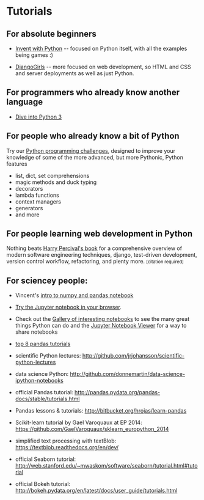 # Tutorials

## For absolute beginners

* [Invent with Python](http://inventwithpython.com/) -- focused on Python itself, with all the examples being games :)

* [DjangoGirls](http://tutorial.djangogirls.com/) -- more focused on web development, so HTML and CSS and server deployments as well as just Python.


## For programmers who already know another language

* [Dive into Python 3](http://www.diveintopython3.net/)


## For people who already know a bit of Python

Try our [Python programming challenges](../challenges), designed to improve your knowledge
of some of the more advanced, but more Pythonic, Python features

* list, dict, set comprehensions
* magic methods and duck typing
* decorators
* lambda functions
* context managers
* generators 
* and more


## For people learning web development in Python

Nothing beats [Harry Percival's book](https://www.obeythetestinggoat.com) for a comprehensive overview of modern software engineering techniques, django, test-driven development, version control workflow, refactoring, and plenty more.  <small>[citation required]</small>


## For sciencey people:

* Vincent's [intro to numpy and pandas notebook](https://github.com/koaning/python_data_intro/tree/master)

* [Try the Jupyter notebook in your browser](http://jupyter.readthedocs.io/en/latest/tryjupyter.html).

* Check out the [Gallery of interesting notebooks](https://github.com/jupyter/jupyter/wiki/A-gallery-of-interesting-Jupyter-Notebooks)
  to see the many great things Python can do and the
  [Jupyter Notebook Viewer](http://nbviewer.jupyter.org/) for a way to share notebooks

* [top 8 pandas tutorials](http://www.dataschool.io/best-python-pandas-resources/)

* scientific Python lectures: http://github.com/jrjohansson/scientific-python-lectures
* data science Python: http://github.com/donnemartin/data-science-ipython-notebooks
* official Pandas tutorial: http://pandas.pydata.org/pandas-docs/stable/tutorials.html
* Pandas lessons & tutorials: http://bitbucket.org/hrojas/learn-pandas
* Scikit-learn tutorial by Gael Varoquaux at EP 2014: https://github.com/GaelVaroquaux/sklearn_europython_2014
* simplified text processing with textBlob: https://textblob.readthedocs.org/en/dev/
* official Seaborn tutorial: http://web.stanford.edu/~mwaskom/software/seaborn/tutorial.html#tutorial
* official Bokeh tutorial: http://bokeh.pydata.org/en/latest/docs/user_guide/tutorials.html




